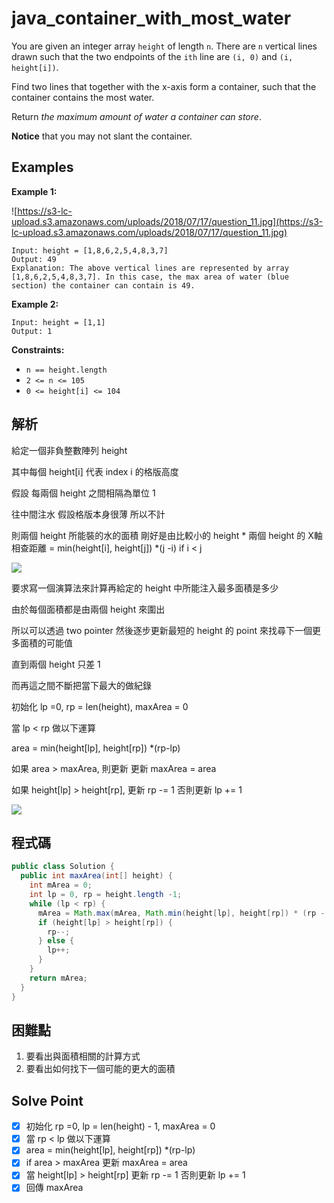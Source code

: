 # java_container_with_most_water

You are given an integer array `height` of length `n`. There are `n` vertical lines drawn such that the two endpoints of the `ith` line are `(i, 0)` and `(i, height[i])`.

Find two lines that together with the x-axis form a container, such that the container contains the most water.

Return *the maximum amount of water a container can store*.

**Notice** that you may not slant the container.

## Examples

**Example 1:**

![https://s3-lc-upload.s3.amazonaws.com/uploads/2018/07/17/question_11.jpg](https://s3-lc-upload.s3.amazonaws.com/uploads/2018/07/17/question_11.jpg)

```
Input: height = [1,8,6,2,5,4,8,3,7]
Output: 49
Explanation: The above vertical lines are represented by array [1,8,6,2,5,4,8,3,7]. In this case, the max area of water (blue section) the container can contain is 49.

```

**Example 2:**

```
Input: height = [1,1]
Output: 1

```

**Constraints:**

- `n == height.length`
- `2 <= n <= 105`
- `0 <= height[i] <= 104`

## 解析

給定一個非負整數陣列 height

其中每個 height[i] 代表 index i 的格版高度

假設 每兩個 height 之間相隔為單位 1 

往中間注水 假設格版本身很薄 所以不計

則兩個 height 所能裝的水的面積 剛好是由比較小的 height * 兩個 height 的 X軸相查距離 = min(height[i], height[j]) *(j -i) if i < j


![](https://i.imgur.com/Uqn879I.png)


要求寫一個演算法來計算再給定的 height 中所能注入最多面積是多少

由於每個面積都是由兩個 height 來圍出

所以可以透過 two pointer 然後逐步更新最短的 height 的 point 來找尋下一個更多面積的可能值

直到兩個 height 只差 1 

而再這之間不斷把當下最大的做紀錄

初始化 lp =0, rp = len(height), maxArea = 0

當 lp < rp 做以下運算

   area = min(height[lp], height[rp]) *(rp-lp)

 如果 area > maxArea,  則更新 更新 maxArea = area

 如果 height[lp] > height[rp], 更新 rp -= 1 否則更新 lp += 1

![](https://i.imgur.com/0ovM7Ly.png)

## 程式碼
```java
public class Solution {
  public int maxArea(int[] height) {
    int mArea = 0;
    int lp = 0, rp = height.length -1;
    while (lp < rp) {
      mArea = Math.max(mArea, Math.min(height[lp], height[rp]) * (rp - lp));
      if (height[lp] > height[rp]) {
        rp--;
      } else {
        lp++;
      }
    }
    return mArea;
  }
}
```
## 困難點

1. 要看出與面積相關的計算方式
2. 要看出如何找下一個可能的更大的面積

## Solve Point

- [x]  初始化 rp =0, lp = len(height) - 1, maxArea = 0
- [x]  當 rp < lp 做以下運算
- [x]  area = min(height[lp], height[rp]) *(rp-lp)
- [x]  if area > maxArea 更新 maxArea = area
- [x]  當 height[lp] > height[rp] 更新 rp -= 1 否則更新 lp += 1
- [x]  回傳 maxArea
